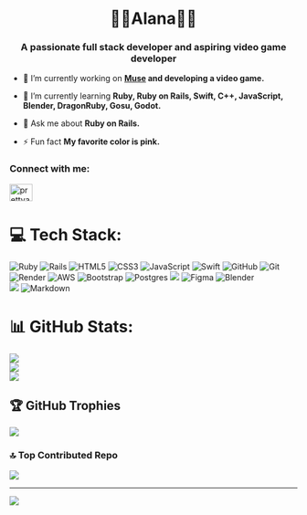 <h1 align="center">🎀🌸Alana🌸🎀</h1>
<h3 align="center">A passionate full stack developer and aspiring video game developer</h3>

- 🔭 I’m currently working on **[Muse](https://github.com/prettyalana/Muse) and developing a video game.**

- 🌱 I’m currently learning **Ruby, Ruby on Rails, Swift, C++, JavaScript, Blender, DragonRuby, Gosu, Godot.**

- 💬 Ask me about **Ruby on Rails.**

- ⚡ Fun fact **My favorite color is pink.**

<h3 align="left">Connect with me:</h3>
<p align="left">
<a href="https://dev.to/prettyalana" target="blank"><img align="center" src="https://raw.githubusercontent.com/rahuldkjain/github-profile-readme-generator/master/src/images/icons/Social/devto.svg" alt="prettyalana" height="30" width="40" /></a>
</p>

# 💻 Tech Stack:

![Ruby](https://img.shields.io/badge/ruby-%23CC342D.svg?style=for-the-badge&logo=ruby&logoColor=white)
![Rails](https://img.shields.io/badge/rails-%23CC0000.svg?style=for-the-badge&logo=ruby-on-rails&logoColor=white)
 ![HTML5](https://img.shields.io/badge/html5-%23E34F26.svg?style=for-the-badge&logo=html5&logoColor=white)
 ![CSS3](https://img.shields.io/badge/css3-%231572B6.svg?style=for-the-badge&logo=css3&logoColor=white) 
![JavaScript](https://img.shields.io/badge/javascript-%23323330.svg?style=for-the-badge&logo=javascript&logoColor=%23F7DF1E)
![Swift](https://img.shields.io/badge/swift-F54A2A?style=for-the-badge&logo=swift&logoColor=white)
![GitHub](https://img.shields.io/badge/github-%23121011.svg?style=for-the-badge&logo=github&logoColor=white) ![Git](https://img.shields.io/badge/git-%23F05033.svg?style=for-the-badge&logo=git&logoColor=white)
![Render](https://img.shields.io/badge/Render-%46E3B7.svg?style=for-the-badge&logo=render&logoColor=white)
![AWS](https://img.shields.io/badge/AWS-%23FF9900.svg?style=for-the-badge&logo=amazon-aws&logoColor=white) ![Bootstrap](https://img.shields.io/badge/bootstrap-%238511FA.svg?style=for-the-badge&logo=bootstrap&logoColor=white) ![Postgres](https://img.shields.io/badge/postgres-%23316192.svg?style=for-the-badge&logo=postgresql&logoColor=white)
<img src ="https://img.shields.io/badge/sqlite-%2307405e.svg?&style=for-the-badge&logo=sqlite&logoColor=white"/>
![Figma](https://img.shields.io/badge/figma-%23F24E1E.svg?style=for-the-badge&logo=figma&logoColor=white) ![Blender](https://img.shields.io/badge/blender-%23F5792A.svg?style=for-the-badge&logo=blender&logoColor=white)  
<img src="https://img.shields.io/badge/jquery%20-%230769AD.svg?&style=for-the-badge&logo=jquery&logoColor=white"/>
![Markdown](https://img.shields.io/badge/markdown-%23000000.svg?style=for-the-badge&logo=markdown&logoColor=white) 
  
# 📊 GitHub Stats:
![](https://github-readme-stats.vercel.app/api?username=prettyalana&theme=radical&hide_border=false&include_all_commits=false&count_private=false)<br/>
![](https://github-readme-streak-stats.herokuapp.com/?user=prettyalana&theme=radical&hide_border=false)<br/>
![](https://github-readme-stats.vercel.app/api/top-langs/?username=prettyalana&theme=radical&hide_border=false&include_all_commits=false&count_private=false&layout=compact)

## 🏆 GitHub Trophies
![](https://github-profile-trophy.vercel.app/?username=prettyalana&theme=radical&no-frame=false&no-bg=false&margin-w=4)

### 🔝 Top Contributed Repo
![](https://github-contributor-stats.vercel.app/api?username=prettyalana&limit=5&theme=radical&combine_all_yearly_contributions=true)

---
[![](https://visitcount.itsvg.in/api?id=prettyalana&icon=7&color=10)](https://visitcount.itsvg.in)

<!-- Proudly created with GPRM ( https://gprm.itsvg.in ) -->

